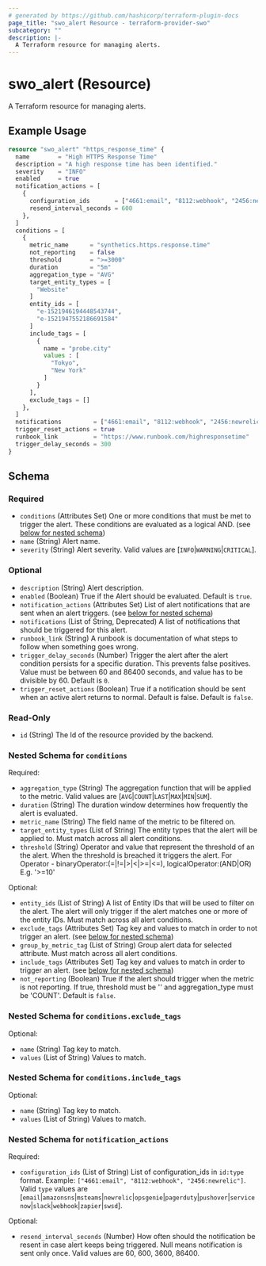 ```yaml
---
# generated by https://github.com/hashicorp/terraform-plugin-docs
page_title: "swo_alert Resource - terraform-provider-swo"
subcategory: ""
description: |-
  A Terraform resource for managing alerts.
---
```


# swo_alert (Resource)

A Terraform resource for managing alerts.

## Example Usage

```terraform
resource "swo_alert" "https_response_time" {
  name        = "High HTTPS Response Time"
  description = "A high response time has been identified."
  severity    = "INFO"
  enabled     = true
  notification_actions = [
    {
      configuration_ids       = ["4661:email", "8112:webhook", "2456:newrelic"]
      resend_interval_seconds = 600
    },
  ]
  conditions = [
    {
      metric_name      = "synthetics.https.response.time"
      not_reporting    = false
      threshold        = ">=3000"
      duration         = "5m"
      aggregation_type = "AVG"
      target_entity_types = [
        "Website"
      ]
      entity_ids = [
        "e-1521946194448543744",
        "e-1521947552186691584"
      ]
      include_tags = [
        {
          name = "probe.city"
          values : [
            "Tokyo",
            "New York"
          ]
        }
      ],
      exclude_tags = []
    },
  ]
  notifications         = ["4661:email", "8112:webhook", "2456:newrelic"]
  trigger_reset_actions = true
  runbook_link          = "https://www.runbook.com/highresponsetime"
  trigger_delay_seconds = 300
}
```

<!-- schema generated by tfplugindocs -->
## Schema

### Required

- `conditions` (Attributes Set) One or more conditions that must be met to trigger the alert. These conditions are evaluated as a logical AND. (see [below for nested schema](#nestedatt--conditions))
- `name` (String) Alert name.
- `severity` (String) Alert severity. Valid values are [`INFO`|`WARNING`|`CRITICAL`].

### Optional

- `description` (String) Alert description.
- `enabled` (Boolean) True if the Alert should be evaluated. Default is `true`.
- `notification_actions` (Attributes Set) List of alert notifications that are sent when an alert triggers. (see [below for nested schema](#nestedatt--notification_actions))
- `notifications` (List of String, Deprecated) A list of notifications that should be triggered for this alert.
- `runbook_link` (String) A runbook is documentation of what steps to follow when something goes wrong.
- `trigger_delay_seconds` (Number) Trigger the alert after the alert condition persists for a specific duration. This prevents false positives. Value must be between 60 and 86400 seconds, and value has to be divisible by 60. Default is `0`.
- `trigger_reset_actions` (Boolean) True if a notification should be sent when an active alert returns to normal. Default is false. Default is `false`.

### Read-Only

- `id` (String) The Id of the resource provided by the backend.

<a id="nestedatt--conditions"></a>
### Nested Schema for `conditions`

Required:

- `aggregation_type` (String) The aggregation function that will be applied to the metric. Valid values are [`AVG`|`COUNT`|`LAST`|`MAX`|`MIN`|`SUM`].
- `duration` (String) The duration window determines how frequently the alert is evaluated.
- `metric_name` (String) The field name of the metric to be filtered on.
- `target_entity_types` (List of String) The entity types that the alert will be applied to. Must match across all alert conditions.
- `threshold` (String) Operator and value that represent the threshold of an the alert. When the threshold is breached it triggers the alert. For Operator - binaryOperator:(=|!=|>|<|>=|<=), logicalOperator:(AND|OR) E.g. '>=10'

Optional:

- `entity_ids` (List of String) A list of Entity IDs that will be used to filter on the alert. The alert will only trigger if the alert matches one or more of the entity IDs. Must match across all alert conditions.
- `exclude_tags` (Attributes Set) Tag key and values to match in order to not trigger an alert. (see [below for nested schema](#nestedatt--conditions--exclude_tags))
- `group_by_metric_tag` (List of String) Group alert data for selected attribute. Must match across all alert conditions.
- `include_tags` (Attributes Set) Tag key and values to match in order to trigger an alert. (see [below for nested schema](#nestedatt--conditions--include_tags))
- `not_reporting` (Boolean) True if the alert should trigger when the metric is not reporting. If true, threshold must be '' and aggregation_type must be 'COUNT'. Default is `false`.

<a id="nestedatt--conditions--exclude_tags"></a>
### Nested Schema for `conditions.exclude_tags`

Optional:

- `name` (String) Tag key to match.
- `values` (List of String) Values to match.


<a id="nestedatt--conditions--include_tags"></a>
### Nested Schema for `conditions.include_tags`

Optional:

- `name` (String) Tag key to match.
- `values` (List of String) Values to match.



<a id="nestedatt--notification_actions"></a>
### Nested Schema for `notification_actions`

Required:

- `configuration_ids` (List of String) List of configuration_ids in `id:type` format. Example: `["4661:email", "8112:webhook", "2456:newrelic"]`. Valid `type` values are [`email`|`amazonsns`|`msteams`|`newrelic`|`opsgenie`|`pagerduty`|`pushover`|`servicenow`|`slack`|`webhook`|`zapier`|`swsd`].

Optional:

- `resend_interval_seconds` (Number) How often should the notification be resent in case alert keeps being triggered. Null means notification is sent only once. Valid values are 60, 600, 3600, 86400.
